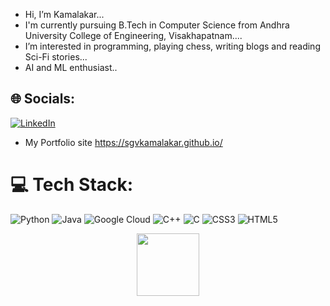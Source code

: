 - Hi, I’m Kamalakar...
- I'm currently pursuing B.Tech in Computer Science from Andhra University College of Engineering, Visakhapatnam....
- I’m interested in programming, playing chess, writing blogs and reading Sci-Fi stories...
- AI and ML enthusiast..

## 🌐 Socials:

[![LinkedIn](https://img.shields.io/badge/LinkedIn-%230077B5.svg?logo=linkedin&logoColor=white)](https://www.linkedin.com/in/kamalakar-satapathi-9a6556213/)
- My Portfolio site https://sgvkamalakar.github.io/


# 💻 Tech Stack:
![Python](https://img.shields.io/badge/python-3670A0?style=plastic&logo=python&logoColor=ffdd54) ![Java](https://img.shields.io/badge/java-%23ED8B00.svg?style=plastic&logo=java&logoColor=white)  ![Google Cloud](https://img.shields.io/badge/Google%20Cloud-%234285F4.svg?style=plastic&logo=google-cloud&logoColor=white) ![C++](https://img.shields.io/badge/c%23-%23239120.svg?style=plastic&logo=c-sharp&logoColor=white)
![C](https://img.shields.io/badge/c-%2300599C.svg?style=plastic&logo=c&logoColor=white)  ![CSS3](https://img.shields.io/badge/css3-%231572B6.svg?style=plastic&logo=css3&logoColor=white)  ![HTML5](https://img.shields.io/badge/html5-%23E34F26.svg?style=plastic&logo=html5&logoColor=white)   
<div id="header" align="center">
  <img src="https://media.giphy.com/media/M9gbBd9nbDrOTu1Mqx/giphy.gif" width="100"/>
</div>
